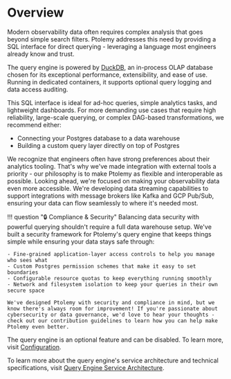 # Overview
Modern observability data often requires complex analysis that goes beyond simple search filters. Ptolemy addresses this need by providing a SQL interface for direct querying - leveraging a language most engineers already know and trust.

The query engine is powered by [DuckDB](https://duckdb.org), an in-process OLAP database chosen for its exceptional performance, extensibility, and ease of use. Running in dedicated containers, it supports optional query logging and data access auditing.

This SQL interface is ideal for ad-hoc queries, simple analytics tasks, and lightweight dashboards. For more demanding use cases that require high reliability, large-scale querying, or complex DAG-based transformations, we recommend either:

- Connecting your Postgres database to a data warehouse
- Building a custom query layer directly on top of Postgres

We recognize that engineers often have strong preferences about their analytics tooling. That's why we've made integration with external tools a priority - our philosophy is to make Ptolemy as flexible and interoperable as possible.
Looking ahead, we're focused on making your observability data even more accessible. We're developing data streaming capabilities to support integrations with message brokers like Kafka and GCP Pub/Sub, ensuring your data can flow seamlessly to where it's needed most.

!!! question ":lock: Compliance & Security"
    Balancing data security with powerful querying shouldn't require a full data warehouse setup. We've built a security framework for Ptolemy's query engine that keeps things simple while ensuring your data stays safe through:

    - Fine-grained application-layer access controls to help you manage who sees what
    - Custom Postgres permission schemes that make it easy to set boundaries
    - Configurable resource quotas to keep everything running smoothly
    - Network and filesystem isolation to keep your queries in their own secure space

    We've designed Ptolemy with security and compliance in mind, but we know there's always room for improvement! If you're passionate about cybersecurity or data governance, we'd love to hear your thoughts - check out our contribution guidelines to learn how you can help make Ptolemy even better.

The query engine is an optional feature and can be disabled. To learn more, visit [Configuration](../api_reference/configuration.md).

To learn more about the query engine's service architecture and technical specifications, visit [Query Engine Service Architecture](../api_reference/system_diagrams/query_engine.md).
